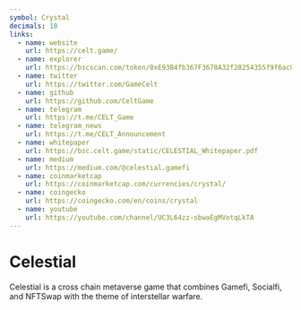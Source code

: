 ```yaml
---
symbol: Crystal
decimals: 18
links:
  - name: website
    url: https://celt.game/
  - name: explorer
    url: https://bscscan.com/token/0xE93B4fb367F3678A32f28254355f9f6ac000c976
  - name: twitter
    url: https://twitter.com/GameCelt
  - name: github
    url: https://github.com/CeltGame
  - name: telegram
    url: https://t.me/CELT_Game
  - name: telegram_news
    url: https://t.me/CELT_Announcement
  - name: whitepaper
    url: https://bsc.celt.game/static/CELESTIAL_Whitepaper.pdf
  - name: medium
    url: https://medium.com/@celestial.gamefi
  - name: coinmarketcap
    url: https://coinmarketcap.com/currencies/crystal/
  - name: coingecko
    url: https://coingecko.com/en/coins/crystal
  - name: youtube
    url: https://youtube.com/channel/UC3L64zz-sbwaEgMVotqLkTA
---
```


# Celestial

Celestial is a cross chain metaverse game that combines Gamefi, Socialfi, and NFTSwap with the theme of interstellar warfare.
